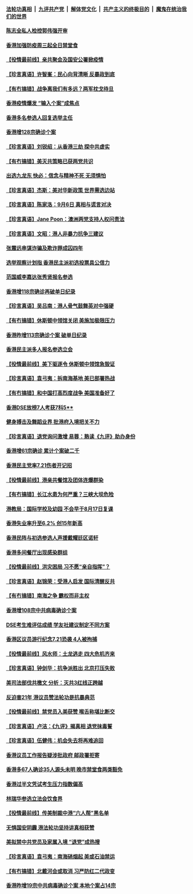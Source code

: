 

####  [法轮功真相](../../../../basic/blob/master/README.md?t=07290131) &nbsp;|&nbsp; [九评共产党](../../../../9ping.md/blob/master/README.md?t=07290131) &nbsp;|&nbsp; [解体党文化](../../../../jtdwh.md/blob/master/README.md?t=07290131)  &nbsp;|&nbsp; [共产主义的终极目的](../../../../gczydzjmd.md/blob/master/README.md?t=07290131) &nbsp;|&nbsp; [魔鬼在统治我们的世界](../../../../mgztzwmdsj.md/blob/master/README.md?t=07290131) 

#### [陈志全私人检控郭伟强开审](../pages/nsc415/n12288204.md?t=07290131) 

#### [香港加强防疫周三起全日禁堂食](../pages/nsc415/n12288172.md?t=07290131) 

#### [【役情最前线】亲共聚会及国安公署掀疫情](../pages/nsc415/n12287759.md?t=07290131) 

#### [【珍言真语】许智峯：民心向背清晰 反暴政到底](../pages/nsc415/n12287184.md?t=07290131) 

#### [【有冇搞错】战争离我们有多远？两军枕戈待旦](../pages/nsc415/n12287620.md?t=07290131) 

#### [香港疫情爆发 “输入个案”成焦点](../pages/nsc415/n12285536.md?t=07290131) 

#### [香港多名参选人回复选举主任](../pages/nsc415/n12285530.md?t=07290131) 

#### [香港增128宗确诊个案](../pages/nsc415/n12285556.md?t=07290131) 

#### [【珍言真语】刘锐绍：从香港三劫 探中共虚实](../pages/nsc415/n12285363.md?t=07290131) 

#### [【有冇搞错】美灭共策略已获两党共识](../pages/nsc415/n12285277.md?t=07290131) 

#### [出选九龙东 快必：信念与精神不死 无须惧怕](../pages/nsc415/n12284606.md?t=07290131) 

#### [【珍言真语】杰斯：美对华新政策 世界需选边站](../pages/nsc415/n12284484.md?t=07290131) 

#### [【珍言真语】陈家洛：9月6日 真相与谎言对决](../pages/nsc415/n12282166.md?t=07290131) 

#### [【珍言真语】Jane Poon：澳洲两党支持人权问责法](../pages/nsc415/n12281209.md?t=07290131) 

#### [【珍言真语】文昭：港人非暴力抗争三建议](../pages/nsc415/n12278448.md?t=07290131) 

#### [张震远串谋诈骗及欺诈罪成囚四年](../pages/nsc415/n12279642.md?t=07290131) 

#### [选举观察计划指 香港民主派初选投票具公信力](../pages/nsc415/n12279629.md?t=07290131) 

#### [范国威李嘉达张秀贤报名参选](../pages/nsc415/n12279585.md?t=07290131) 

#### [香港增118宗确诊再破单日纪录](../pages/nsc415/n12279552.md?t=07290131) 

#### [【珍言真语】吴吕南：港人骨气鼓舞英对中强硬](../pages/nsc415/n12278467.md?t=07290131) 

#### [【有冇搞错】休斯顿中领馆关闭 美施加极限压力](../pages/nsc415/n12277854.md?t=07290131) 

#### [香港昨增113宗确诊个案 破单日纪录](../pages/nsc415/n12276715.md?t=07290131) 

#### [香港民主派多人报名参选立会](../pages/nsc415/n12276646.md?t=07290131) 

#### [【役情最前线】美下驱逐令 休斯顿中领馆急毁证](../pages/nsc415/n12276476.md?t=07290131) 

#### [【珍言真语】袁弓夷：拆南海基地 美已部署热战](../pages/nsc415/n12275552.md?t=07290131) 

#### [【有冇搞错】和中国打高烈度战争 美国准备好了](../pages/nsc415/n12276114.md?t=07290131) 

#### [香港DSE放榜7人考获7科5**](../pages/nsc415/n12273934.md?t=07290131) 

#### [健身搏击及舞蹈业界 批港府入境把关不力](../pages/nsc415/n12273874.md?t=07290131) 

#### [【珍言真语】退党询问激增 易蓉：熟读《九评》助办身份](../pages/nsc415/n12273801.md?t=07290131) 

#### [香港增61宗确诊 累计个案破二千](../pages/nsc415/n12273852.md?t=07290131) 

#### [香港民主党率7.21伤者开记招](../pages/nsc415/n12273820.md?t=07290131) 

#### [【役情最前线】港亲共餐馆及团体连爆群染](../pages/nsc415/n12273678.md?t=07290131) 

#### [【有冇搞错】长江水患为何严重？三峡大坝危险](../pages/nsc415/n12272970.md?t=07290131) 

#### [港教局：国际学校及幼园 不会早于8月17日复课](../pages/nsc415/n12271197.md?t=07290131) 

#### [香港失业率升至6.2% 创15年新高](../pages/nsc415/n12271136.md?t=07290131) 

#### [香港民阵与初选参选人声援戴耀廷区诺轩](../pages/nsc415/n12271164.md?t=07290131) 

#### [香港多间餐厅出现感染群组](../pages/nsc415/n12270987.md?t=07290131) 

#### [【役情最前线】洪灾困局 习不愿“亲自指挥”？](../pages/nsc415/n12270391.md?t=07290131) 

#### [【珍言真语】赵锦荣：受港人启发 国际清醒反共](../pages/nsc415/n12270051.md?t=07290131) 

#### [【有冇搞错】南海之争 霸权而非主权](../pages/nsc415/n12270333.md?t=07290131) 

#### [香港增108宗中共病毒确诊个案](../pages/nsc415/n12268639.md?t=07290131) 

#### [DSE考生难评估成绩 学友社建议制定不同方案](../pages/nsc415/n12268626.md?t=07290131) 

#### [香港区议员游行纪念7.21恐袭 4人被拘捕](../pages/nsc415/n12268429.md?t=07290131) 

#### [【役情最前线】风水师：土龙逃走 四大危机齐来](../pages/nsc415/n12267854.md?t=07290131) 

#### [【珍言真语】钟剑华：抗争派胜出 北京打压失败](../pages/nsc415/n12267130.md?t=07290131) 

#### [美司法部伐共檄文 分析：灭共3红线正跨越](../pages/nsc415/n12268066.md?t=07290131) 

#### [反迫害21年 港议员赞法轮功是抗暴典范](../pages/nsc415/n12268167.md?t=07290131) 

#### [【役情最前线】禁党员入美获赞 喉舌称堪比断交](../pages/nsc415/n12264404.md?t=07290131) 

#### [【珍言真语】卢洁：《九评》揭真相 退党抹毒誓](../pages/nsc415/n12263667.md?t=07290131) 

#### [【珍言真语】伍健伟：机会失去将再难追回](../pages/nsc415/n12262217.md?t=07290131) 

#### [香港议员工作报告疑涉批政府 邮政署拒寄](../pages/nsc415/n12262185.md?t=07290131) 

#### [香港多67人确诊35人源头未明 晚市禁堂食两类豁免](../pages/nsc415/n12262172.md?t=07290131) 

#### [香港过半文凭试考生压力指数偏高](../pages/nsc415/n12262160.md?t=07290131) 

#### [林瑞华参选立法会饮食界](../pages/nsc415/n12262122.md?t=07290131) 

#### [【役情最前线】传美制裁中港“六人帮”黑名单](../pages/nsc415/n12261425.md?t=07290131) 

#### [无惧国安阴霾 港法轮功坚持讲真相获赞](../pages/nsc415/n12260818.md?t=07290131) 

#### [美拟禁中共党员及家属入境 “退党”成热搜](../pages/nsc415/n12261905.md?t=07290131) 

#### [【珍言真语】袁弓夷：南海硝烟起 美或石油禁运](../pages/nsc415/n12260718.md?t=07290131) 

#### [【有冇搞错】北戴河会或取消 习严防红二代政变](../pages/nsc415/n12261281.md?t=07290131) 

#### [香港昨增19宗中共病毒确诊个案 本地个案占14宗](../pages/nsc415/n12259226.md?t=07290131) 

